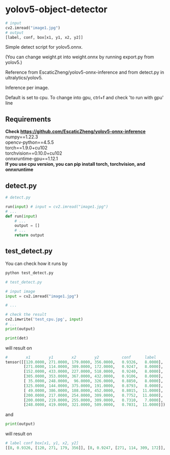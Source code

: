 # yolov5-object-detector
```python
# input
cv2.imread("image1.jpg")
# output
[label, conf, box[x1, y1, x2, y2]]
```

Simple detect script for yolov5.onnx.

(You can change weight.pt into weight.onnx by running export.py from yolov5.)

Reference from EscaticZheng/yolov5-onnx-inference and from detect.py in ultralytics/yolov5.

Inference per image.

Default is set to cpu.
To change into gpu, ctrl+f and check 'to run with gpu' line


## Requirements
**Check https://github.com/EscaticZheng/yolov5-onnx-inference**
numpy==1.22.3   
opencv-python==4.5.5  
torch==1.9.0+cu102  
torchvision==0.10.0+cu102  
onnxruntime-gpu==1.12.1  
**If you use cpu version, you can pip install torch, torchvision, and onnxruntime**


## detect.py
```python
# detect.py

run(input) # input = cv2.imread("image1.jpg")
# ...
def run(input)
    # ...
    output = []
    # ...
    return output 
```


## test_detect.py
You can check how it runs by
```python
python test_detect.py
```

```python
# test_detect.py

# input image
input = cv2.imread("image1.jpg")

# ...

# check the result
cv2.imwrite('test_cpu.jpg', input)
# ...
print(output)
```

```python
print(det)
```
will result on
```python
#        x1        y1        x2        y2          conf      label
tensor([[120.0000, 271.0000, 179.0000, 356.0000,   0.9326,   8.0000],
        [271.0000, 114.0000, 309.0000, 172.0000,   0.9247,   8.0000],
        [152.0000, 433.0000, 227.0000, 518.0000,   0.9240,   8.0000],
        [305.0000, 353.0000, 367.0000, 432.0000,   0.9106,   8.0000],
        [ 35.0000, 248.0000,  96.0000, 326.0000,   0.8850,   8.0000],
        [325.0000, 144.0000, 375.0000, 191.0000,   0.8793,   8.0000],
        [ 49.0000, 386.0000, 108.0000, 452.0000,   0.8015,  11.0000],
        [200.0000, 217.0000, 254.0000, 309.0000,   0.7752,  11.0000],
        [200.0000, 219.0000, 255.0000, 309.0000,   0.7310,   7.0000],
        [248.0000, 419.0000, 321.0000, 509.0000,   0.7031,  11.0000]])
```
and
```python
print(output)
```
will result on
```python
# label conf box[x1, y1, x2, y2]
[[8, 0.9326, [120, 271, 179, 356]], [8, 0.9247, [271, 114, 309, 172]], [8, 0.924, [152, 433, 227, 518]], [8, 0.9106, [305, 353, 367, 432]], [8, 0.885, [35, 248, 96, 326]], [8, 0.8793, [325, 144, 375, 191]], [11, 0.8015, [49, 386, 108, 452]], [11, 0.7752, [200, 217, 254, 309]], [7, 0.731, [200, 219, 255, 309]], [11, 0.7031, [248, 419, 321, 509]]]
```
